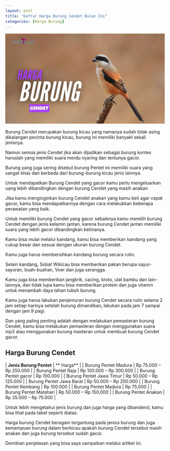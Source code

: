 ```yaml
---
layout: post
title: "Daftar Harga Burung Cendet Bulan Ini"
categories: [Harga Burung]
---
```


![Daftar Harga Burung Cendet Bulan Ini](/images/harga-burung-cendet.webp)

Burung Cendet merupakan burung kicau yang namanya sudah tidak asing dikalangan pecinta burung kicau, burung ini memiliki banyakl sekali jenisnya.

Namun semua jenis Cendet jika akan dijadikan sebagai burung kontes haruslah yang memiliki suara merdu nyaring dan tentunya gacor.

Burung yang juga sering disebut burung Pentet ini memiliki suara yang sangat khas dan berbeda dari burung-burung kicau jenis lainnya.

Untuk mendapatkan Burung Cendet yang gacor kamu perlu mengeluarkan uang lebih dibandingkan dengan burung Cendet yang masih anakan

Jika kamu menginginkan burung Cendet anakan yang kamu beli agar cepat gacor, kamu bisa mendapatkannya dengan cara melakukkan beberapa perawatan yang baik.

Untuk memiliki burung Cendet yang gacor sebaiknya kamu memilih burung Cendet dengan jenis kelamin jantan, karena burung Cendet jantan memiliki suara yang lebih gacor dibandingkan betinanya.

Kamu bisa mulai melalui kandang, kamu bisa memberikan kandang yang cukup besar dan sesuai dengan ukuran burung Cendet.

Kamu juga harus membersihkan kandang burung secara rutin.

Selain kandang, Sobat Wikicau bisa memberikan pakan berupa sayur-sayuran, buah-buahan, Voer dan juga serangga.

Kamu juga bisa memberikan jangkrik, cacing, kroto, ulat bambu dan lain-lainnya, dan tidak lupa kamu bisa memberikan protein dan juga vitamin untuk menambah daya tahan tubuh burung.

Kamu juga harus lakukan penjemuran burung Cendet secara rutin selama 2 jam setiap harinya setelah burung dimandikan, lakukan pada jam 7 sampai dengan jam 9 pagi.

Dan yang paling penting adalah dengan melakukan pemasteran burung Cendet, kamu bisa melakukan pemasteran dengan menggunakan suara mp3 atau menggunakan burung masteran untuk membuat burung Cendet gacor.

## Harga Burung Cendet

| **Jenis Burung Pentet** | **	Harga** |
| Burung Pentet Madura	| Rp 75.000 – Rp 250.000 |
| Burung Pentet Raja	 | Rp 100.000 – Rp 300.000 |
| Burung Pentet gacor	| Rp 100.000 |
| Burung Pentet Jawa Timur	| Rp 50.000 – Rp 125.000 |
| Burung Pentet Jawa Barat	| Rp 50.000 – Rp 200.000 |
| Burung Pentet Kembang	 | Rp 100.000 |
| Burung Pentet Madura	| Rp 75.000 |
| Burung Pentet Matahari	| Rp 50.000 – Rp 150.000 |
| Burung Pentet Anakan	 | Rp 35.000 – Rp 75.000 |

Untuk lebih mengetahui jenis burung dan juga harga yang dibanderol, kamu bisa lihat pada tabel seperti diatas.

Harga burung Cendet beragam tergantung pada jenios burung dan juga kemampuan burung dalam berkicau apakah burung Cendet tersebut masih anakan dan juga burung tersebut sudah gacor.

Demikian penjelasan yang bisa saya sampaikan melalui artikel ini.